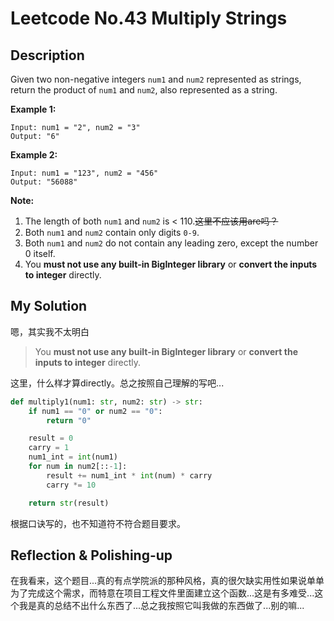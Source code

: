 # Leetcode No.43 Multiply Strings

## Description

Given two non-negative integers `num1` and `num2` represented as strings, return the product of `num1` and `num2`, also represented as a string.

**Example 1:**

```
Input: num1 = "2", num2 = "3"
Output: "6"
```

**Example 2:**

```
Input: num1 = "123", num2 = "456"
Output: "56088"
```

**Note:**

1. The length of both `num1` and `num2` is < 110.~~这里不应该用are吗？~~
2. Both `num1` and `num2` contain only digits `0-9`.
3. Both `num1` and `num2` do not contain any leading zero, except the number 0 itself.
4. You **must not use any built-in BigInteger library** or **convert the inputs to integer** directly.

## My Solution

嗯，其实我不太明白

> You **must not use any built-in BigInteger library** or **convert the inputs to integer** directly.

这里，什么样才算directly。总之按照自己理解的写吧...

```python
def multiply1(num1: str, num2: str) -> str:
    if num1 == "0" or num2 == "0":
        return "0"

    result = 0
    carry = 1
    num1_int = int(num1)
    for num in num2[::-1]:
        result += num1_int * int(num) * carry
        carry *= 10

    return str(result)
```

根据口诀写的，也不知道符不符合题目要求。

## Reflection & Polishing-up

在我看来，这个题目...真的有点学院派的那种风格，真的很欠缺实用性如果说单单为了完成这个需求，而特意在项目工程文件里面建立这个函数...这是有多难受...这个我是真的总结不出什么东西了...总之我按照它叫我做的东西做了...别的嘛...
